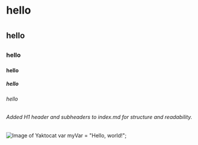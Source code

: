 # hello <h1>
## hello <h2>
### hello <h3>
#### hello <h4>
##### hello <h5>
###### hello <h6>
###### Added H1 header and subheaders to index.md for structure and readability. <h6>
![Image of Yaktocat](https://octodex.github.com/images/yaktocat.png)
var myVar = "Hello, world!";

